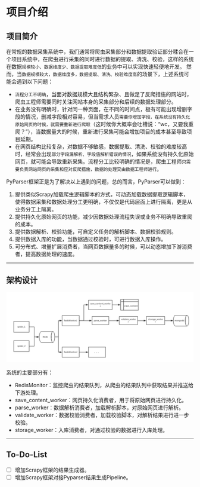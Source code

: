 # 项目介绍

## 项目简介
在常规的数据采集系统中，我们通常将爬虫采集部分和数据提取验证部分糅合在一个项目系统中，在爬虫进行采集的同时进行数据的提取、清洗、校验，这样的系统在数据`规模较小、数据维度少、数据提取难度低`的业务中可以实现快速轻便地开发。
然而，当`数据规模较大，数据维度多，数据提取、清洗、校验难度高`的场景下，上述系统可能会遇到以下问题：
* `流程分工不明确`，当面对数据规模大且结构繁杂、且做足了反爬措施的网站时，爬虫工程师需要同时关注网站本身的采集部分和后续的数据处理部分。
* 在业务没有明确时，针对同一种页面，在不同的时间点，极有可能出现增删字段的情况，删减字段相对容易，但当需求人员`需要你增加字段，在系统没有持久化原始网页的时候，就需要重新进行爬取`（这时候你大概率会吐槽说：“wc，又要我重爬？”），当数据量大的时候，重新进行采集可能会增加项目的成本甚至导致项目延期。
* 在网页结构比较复杂，对数据不够敏感，数据提取、清洗、校验的难度较高时，经常会出现`部分字段漏解析、字段值解析错误的情况`，如果系统没有持久化原始网页，就可能会导致重新采集。流程分工比较明确的情况是，爬虫工程师`只需要负责网站网页的采集和应对反爬措施，数据的处理交由数据工程师进行`。

PyParser框架正是为了解决以上遇到的问题，总的而言，PyParser可以做到：
1. 提供类似Scrapy加载爬虫逻辑脚本的方式，可动态加载数据提取逻辑脚本，使得数据采集和数据处理分工更明确，不仅仅是代码层面上进行隔离，更是从业务分工上隔离。
2. 提供持久化原始网页的功能，减少因数据处理流程失误或业务不明确导致重爬的成本。
3. 提供数据解析、校验功能，可自定义任务的解析脚本、数据校验规则。
4. 提供数据入库的功能，当数据通过校验时，可进行数据入库操作。
5. 可分布式、增量扩展消费者，当网页数据量多的时候，可以动态增加下游消费者，提高数据处理的速度。

---

## 架构设计
![系统架构图](https://raw.githubusercontent.com/Beatles1314/PyParser/dev/docs/imgs/architecture.jpg)

系统的主要部分有：
* RedisMonitor：监控爬虫的结果队列，从爬虫的结果队列中获取结果并推送给下游处理。
* save_content_worker：网页持久化消费者，用于将原始网页进行持久化。
* parse_worker：数据解析消费者，加载解析脚本，对原始网页进行解析。
* validate_worker：数据校验消费者，加载校验脚本，对解析结果进行进一步校验。
* storage_worker：入库消费者，对通过校验的数据进行入库处理。

---

## To-Do-List

- [ ] 增加Scrapy框架的结果生成器。
- [ ] 增加Scrapy框架对接Pyparser结果生成Pipeline。
